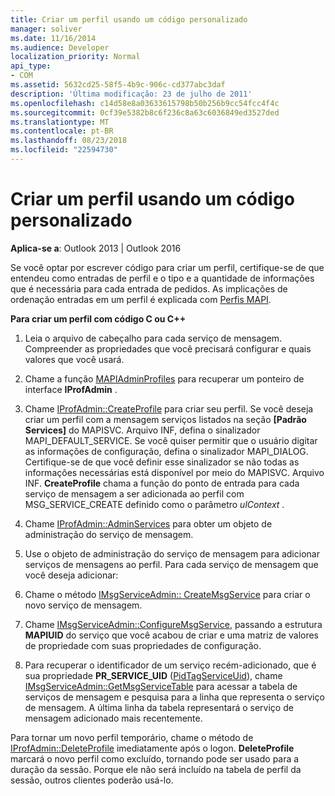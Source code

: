 ```yaml
---
title: Criar um perfil usando um código personalizado
manager: soliver
ms.date: 11/16/2014
ms.audience: Developer
localization_priority: Normal
api_type:
- COM
ms.assetid: 5632cd25-58f5-4b9c-906c-cd377abc3daf
description: 'Última modificação: 23 de julho de 2011'
ms.openlocfilehash: c14d58e8a03633615798b50b256b9cc54fcc4f4c
ms.sourcegitcommit: 0cf39e5382b8c6f236c8a63c6036849ed3527ded
ms.translationtype: MT
ms.contentlocale: pt-BR
ms.lasthandoff: 08/23/2018
ms.locfileid: "22594730"
---
```

# <a name="creating-a-profile-by-using-custom-code"></a>Criar um perfil usando um código personalizado

  
  
**Aplica-se a**: Outlook 2013 | Outlook 2016 
  
Se você optar por escrever código para criar um perfil, certifique-se de que entendeu como entradas de perfil e o tipo e a quantidade de informações que é necessária para cada entrada de pedidos. As implicações de ordenação entradas em um perfil é explicada com [Perfis MAPI](mapi-profiles.md).
  
 **Para criar um perfil com código C ou C++**
  
1. Leia o arquivo de cabeçalho para cada serviço de mensagem. Compreender as propriedades que você precisará configurar e quais valores que você usará.
    
2. Chame a função [MAPIAdminProfiles](mapiadminprofiles.md) para recuperar um ponteiro de interface **IProfAdmin** . 
    
3. Chame [IProfAdmin::CreateProfile](iprofadmin-createprofile.md) para criar seu perfil. Se você deseja criar um perfil com a mensagem serviços listados na seção **[Padrão Services]** do MAPISVC. Arquivo INF, defina o sinalizador MAPI_DEFAULT_SERVICE. Se você quiser permitir que o usuário digitar as informações de configuração, defina o sinalizador MAPI_DIALOG. Certifique-se de que você definir esse sinalizador se não todas as informações necessárias está disponível por meio do MAPISVC. Arquivo INF. **CreateProfile** chama a função do ponto de entrada para cada serviço de mensagem a ser adicionada ao perfil com MSG_SERVICE_CREATE definido como o parâmetro _ulContext_ . 
    
4. Chame [IProfAdmin::AdminServices](iprofadmin-adminservices.md) para obter um objeto de administração do serviço de mensagem. 
    
5. Use o objeto de administração do serviço de mensagem para adicionar serviços de mensagens ao perfil. Para cada serviço de mensagem que você deseja adicionar:
    
1. Chame o método [IMsgServiceAdmin:: CreateMsgService](imsgserviceadmin-createmsgservice.md) para criar o novo serviço de mensagem. 
    
2. Chame [IMsgServiceAdmin::ConfigureMsgService](imsgserviceadmin-configuremsgservice.md), passando a estrutura **MAPIUID** do serviço que você acabou de criar e uma matriz de valores de propriedade com suas propriedades de configuração. 
    
6. Para recuperar o identificador de um serviço recém-adicionado, que é sua propriedade **PR_SERVICE_UID** ([PidTagServiceUid](pidtagserviceuid-canonical-property.md)), chame [IMsgServiceAdmin::GetMsgServiceTable](imsgserviceadmin-getmsgservicetable.md) para acessar a tabela de serviços de mensagem e pesquisa para a linha que representa o serviço de mensagem. A última linha da tabela representará o serviço de mensagem adicionado mais recentemente. 
    
Para tornar um novo perfil temporário, chame o método de [IProfAdmin::DeleteProfile](iprofadmin-deleteprofile.md) imediatamente após o logon. **DeleteProfile** marcará o novo perfil como excluído, tornando pode ser usado para a duração da sessão. Porque ele não será incluído na tabela de perfil da sessão, outros clientes poderão usá-lo. 
  

